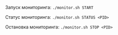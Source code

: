 Запуск мониторинга: 
`./monitor.sh START`

Статус мониторинга: 
`./monitor.sh STATUS <PID>`

Остановка мониторинга: 
`./monitor.sh STOP <PID>`
